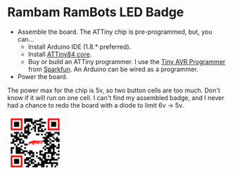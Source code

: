 # Rambam RamBots LED Badge

- Assemble the board. The ATTiny chip is pre-programmed, but, you can...
  - Install Arduino IDE (1.8.* preferred).
  - Install [ATTiny84 core](https://cyberblogspot.com/how-to-install-attinycore-on-arduino-ide/).
  - Buy or build an ATTiny programmer. I use the [Tiny AVR Programmer](https://www.sparkfun.com/products/11801) from [Sparkfun](https://www.sparkfun.com/). An Arduino can be wired as a programmer.
- Power the board. 

The power max for the chip is 5v, so two button cells are too much. Don't know if it will run on one cell. I can't find my assembled badge, and I never had a chance to redo the board with a diode to limit 6v -> 5v.

<img src="./Untitled.png" width="25%" height="25%"/>
